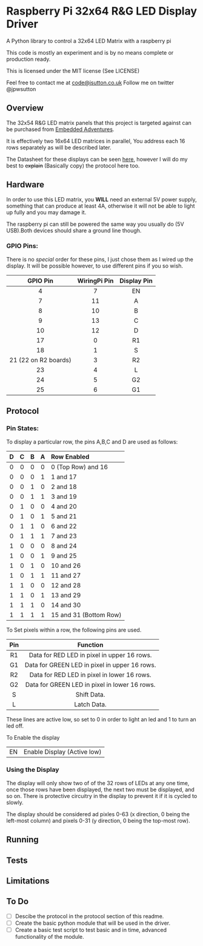 Raspberry Pi 32x64 R&G LED Display Driver
=========================================

A Python library to control a 32x64 LED Matrix with a raspberry pi

This code is mostly an experiment and is by no means complete or production ready.

This is licensed under the MIT license (See LICENSE)

Feel free to contact me at code@jsutton.co.uk
Follow me on twitter @jpwsutton

Overview
--------
The 32x54 R&G LED matrix panels that this project is targeted against can be purchased from [Embedded Adventures](http://www.embeddedadventures.com/led_matrix_display_LDP-6432.html).

It is effectively two 16x64 LED matrices in parallel, You address each 16 rows separately as will be described later.

The Datasheet for these displays can be seen [here](http://www.embeddedadventures.com/datasheets/LDP-6432.pdf), however I will do my best to ~~explain~~ (Basically copy) the protocol here too.



Hardware
--------
In order to use this LED matrix, you **WILL** need an external 5V power supply, something that can produce at least 4A, otherwise it will not be able to light up fully and you may damage it.

The raspberry pi can still be powered the same way you usually do (5V USB).Both devices should share a ground line though.

### GPIO Pins:
There is no *special* order for these pins, I just chose them as I wired up the display. It will be possible however, to use different pins if you so wish.

| GPIO Pin | WiringPi Pin | Display Pin |
|:--------:|:------------:|:-----------:|
| 4        | 7            | EN          |
| 7        | 11           |A           |
| 8        | 10           |B           |
| 9        | 13           |C           |
| 10       | 12           |D           |
| 17       | 0            |R1          |
| 18       | 1            |S           |
| 21 (22 on R2 boards)      | 3            |R2          |
| 23       | 4            |L           |
| 24       | 5            |G2          |
| 25       | 6            |G1          |


Protocol
--------

### Pin States:

To display a particular row, the pins A,B,C and D are used as follows:

| D | C | B | A | Row Enabled |
|:-:|:-:|:-:|:-:|:------------|
| 0 | 0 | 0 | 0 | 0 (Top Row) and 16 |
| 0 | 0 | 0 | 1 | 1 and 17 |
| 0 | 0 | 1 | 0 | 2 and 18 |
| 0 | 0 | 1 | 1 | 3 and 19 |
| 0 | 1 | 0 | 0 | 4 and 20 |
| 0 | 1 | 0 | 1 | 5 and 21 |
| 0 | 1 | 1 | 0 | 6 and 22 |
| 0 | 1 | 1 | 1 | 7 and 23 |
| 1 | 0 | 0 | 0 | 8 and 24 |
| 1 | 0 | 0 | 1 | 9 and 25 |
| 1 | 0 | 1 | 0 | 10 and 26 |
| 1 | 0 | 1 | 1 | 11 and 27 |
| 1 | 1 | 0 | 0 | 12 and 28 |
| 1 | 1 | 0 | 1 | 13 and 29 |
| 1 | 1 | 1 | 0 | 14 and 30 |
| 1 | 1 | 1 | 1 | 15 and 31 (Bottom Row) |


To Set pixels within a row, the following pins are used.


| Pin | Function |
|:---:|:--------:|
| R1 | Data for RED LED in pixel in upper 16 rows. |
| G1 | Data for GREEN LED in pixel in upper 16 rows. |
| R2 | Data for RED LED in pixel in lower 16 rows. |
| G2 | Data for GREEN LED in pixel in lower 16 rows. |
| S | Shift Data. |
| L | Latch Data. |


These lines are active low, so set to 0 in order to light an led and 1 to turn an led off.


To Enable the display 

|    |                             |
|:--:|:---------------------------:|
| EN | Enable Display (Active low) |


### Using the Display

The display will only show two of of the 32 rows of LEDs at any one time, once those rows have been displayed, the next two must be displayed, and so on. There is protective circuitry in the display to prevent it if it is cycled to slowly.

The display should be considered ad pixles 0-63 (x direction, 0 being the left-most column) and pixels 0-31 (y direction, 0 being the top-most row). 




Running
-------


Tests
-----

Limitations
-----------


To Do
-----

- [ ] Descibe the protocol in the protocol section of this readme.
- [ ] Create the basic python module that will be used in the driver.
- [ ] Create a basic test script to test basic and in time, advanced functionality of the module.
